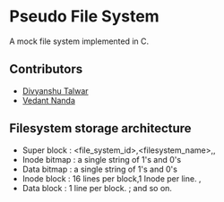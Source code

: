 # Pseudo File System
A mock file system implemented in C.

## Contributors

 * [Divyanshu Talwar](https://github.com/divyanshu-talwar)
 * [Vedant Nanda](https://github.com/nvedant07)

## Filesystem storage architecture

 * Super block : <file_system_id>,<filesystem_name>,<number of inode blocks>,<number of data blocks>
 * Inode bitmap : a single string of 1's and 0's
 * Data bitmap : a single string of 1's and 0's
 * Inode block : 16 lines per block,1 Inode per line. <filename>,<block number>
 * Data block : 1 line per block. <line1>;<line2> and so on.